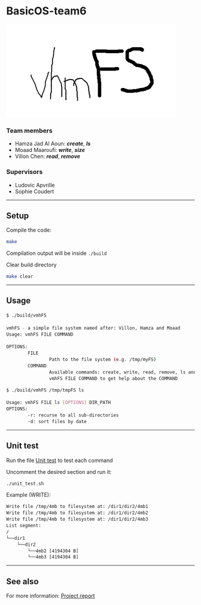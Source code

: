 # BasicOS-team6


![Icon](icon.png)

### Team members
- Hamza Jad Al Aoun: ***create***, ***ls***
- Moaad Maaroufi: ***write***, ***size***
- Villon Chen: ***read***, ***remove***

### Supervisors
- Ludovic Apvrille
- Sophie Coudert

---

## Setup

Compile the code:
```bash
make
```
Compilation output will be inside `./build`

Clear build directory
```bash
make clear
```

---

## Usage


```bash
$ ./build/vmhFS

vmhFS - a simple file system named after: Villon, Hamza and Moaad
Usage: vmhFS FILE COMMAND

OPTIONS:
        FILE
                Path to the file system (e.g. /tmp/myFS)
        COMMAND
                Available commands: create, write, read, remove, ls and size
                vmhFS FILE COMMAND to get help about the COMMAND
```

```bash
$ ./build/vmhFS /tmp/tmpFS ls

Usage: vmhFS FILE ls [OPTIONS] DIR_PATH
OPTIONS:
        -r: recurse to all sub-directories
        -d: sort files by date
```

---

## Unit test

Run the file [Unit test](./unit_test.sh) to test each command

Uncomment the desired section and run it:
```bash
./unit_test.sh
```

Example (WRITE):
```bash
Write file /tmp/4mb to filesystem at: /dir1/dir2/4mb1
Write file /tmp/4mb to filesystem at: /dir1/dir2/4mb2
Write file /tmp/4mb to filesystem at: /dir1/dir2/4mb3
List segment:
/
└──dir1
    └──dir2
        └──4mb2 [4194304 B]
        └──4mb3 [4194304 B]
```

---

## See also
For more information: [Project report](./doc/report.pdf)
